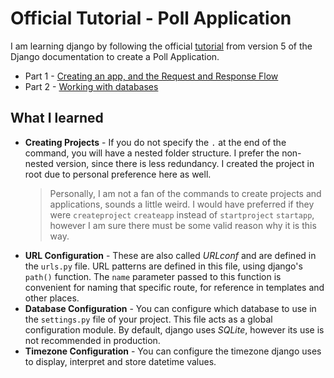 # Official Tutorial - Poll Application
I am learning django by following the official [tutorial](https://docs.djangoproject.com/en/5.0/intro/tutorial01/) from version 5 of the Django documentation to create a Poll Application.
- Part 1 - [Creating an app, and the Request and Response Flow](https://docs.djangoproject.com/en/5.0/intro/tutorial01/)
- Part 2 - [Working with databases](https://docs.djangoproject.com/en/5.0/intro/tutorial02/)

## What I learned
- **Creating Projects** - If you do not specify the `.` at the end of the command, you will have a nested folder structure. I prefer the non-nested version, since there is less redundancy. I created the project in root due to personal preference here as well. 
    >Personally, I am not a fan of the commands to create projects and applications, sounds a little weird. I would have preferred if they were `createproject` `createapp` instead of `startproject` `startapp`, however I am sure there must be some valid reason why it is this way.
- **URL Configuration** - These are also called *URLconf* and are defined in the `urls.py` file. URL patterns are defined in this file, using django's `path()` function. The `name` parameter passed to this function is convenient for naming that specific route, for reference in templates and other places.
- **Database Configuration** - You can configure which database to use in the `settings.py` file of your project. This file acts as a global configuration module. By default, django uses *SQLite*, however its use is not recommended in production.
- **Timezone Configuration** - You can configure the timezone django uses to display, interpret and store datetime values.